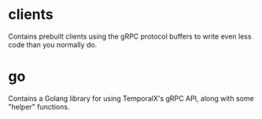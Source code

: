 # clients

Contains prebuilt clients using the gRPC protocol buffers to write even less code than you normally do.

# go

Contains a Golang library for using TemporalX's gRPC API, along with some "helper" functions. 